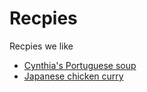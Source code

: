 # Recpies
Recpies we like

* [Cynthia's Portuguese soup](/cynthias-portugese-soup)
* [Japanese chicken curry](/japanese-chicken-curry)

